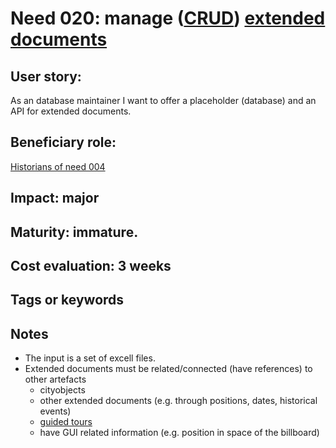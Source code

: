 # Need 020: manage ([CRUD](https://en.wikipedia.org/wiki/Create,_read,_update_and_delete)) [extended documents](https://github.com/MEPP-team/RICT/blob/master/Doc/Devel/Needs/Definitions.md#extended-document) 

## User story:
As an database maintainer I want to offer a placeholder (database) and an API for extended documents.  

## Beneficiary role:
[Historians of need 004](https://github.com/MEPP-team/RICT/blob/master/Doc/Devel/Needs/Need004.md)

## Impact: major

## Maturity: immature.

## Cost evaluation: 3 weeks

## Tags or keywords

## Notes
 * The input is a set of excell files.
 * Extended documents must be related/connected (have references) to other artefacts
    - cityobjects
    - other extended documents (e.g. through positions, dates, historical events)
    - [guided tours](https://github.com/MEPP-team/RICT/blob/master/Doc/Devel/Needs/Definitions.md#guided-tour)
    - have GUI related information (e.g. position in space of the billboard) 
